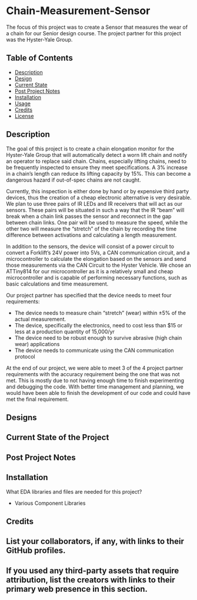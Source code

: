 # Chain-Measurement-Sensor
The focus of this project was to create a Sensor that measures the wear of a chain for our Senior design course. The project partner for this project was the Hyster-Yale Group.

<!-- Insert Image Here -->

<!-- LINK SUMMARY VIDEO SOMEWHERE IN THE README!! -->

## Table of Contents

- [Description](#description)
- [Design](#design)
- [Current State](#current-state-of-the-project)
- [Post Project Notes](#post-project-notes)
- [Installation](#installation) <!-- Should I have Installation and Usage above or below the Design, Current State, Changes, etc? -->
- [Usage](#usage)
- [Credits](#credits)
- [License](#license)

## Description

The goal of this project is to create a chain elongation monitor for the Hyster-Yale Group that will automatically detect a worn lift chain and notify an operator to replace said chain. Chains, especially lifting chains, need to be frequently inspected to ensure they meet specifications. A 3% increase in a chain’s length can reduce its lifting capacity by 15%. This can become a dangerous hazard if out-of-spec chains are not caught. 

Currently, this inspection is either done by hand or by expensive third party devices, thus the creation of a cheap electronic alternative is very desirable. We plan to use three pairs of IR LEDs and IR receivers that will act as our sensors. These pairs will be situated in such a way that the IR “beam” will break when a chain link passes the sensor and reconnect in the gap between chain links. One pair will be used to measure the speed, while the other two will measure the “stretch” of the chain by recording the time difference between activations and calculating a length measurement.

In addition to the sensors, the device will consist of a power circuit to convert a Forklift’s 24V power into 5Vs, a CAN communication circuit, and a microcontroller to calculate the elongation based on the sensors and send those measurements via the CAN Circuit to the Hyster Vehicle. We chose an ATTiny814 for our microcontroller as it is a relatively small and cheap microcontroller and is capable of performing necessary functions, such as basic calculations and time measurement. 

Our project partner has specified that the device needs to meet four requirements:
 - The device needs to measure chain “stretch” (wear) within ±5% of the actual measurement.
 - The device, specifically the electronics, need to cost less than $15 or less at a production quantity of 15,000/yr
 - The device need to be robust enough to survive abrasive (high chain wear) applications
 - The device needs to communicate using the CAN communication protocol

At the end of our project, we were able to meet 3 of the 4 project partner requirements with the accuracy requirement being the one that was not met. This is mostly due to not having enough time to finish experimenting and debugging the code. With better time management and planning, we would have been able to finish the development of our code and could have met the final requirement.


## Designs




## Current State of the Project




## Post Project Notes




## Installation

What EDA libraries and files are needed for this project?
- Various Component Libraries



<!--
## Usage

Provide instructions and examples for use. Include screenshots as needed.

To add a screenshot, create an `assets/images` folder in your repository and upload your screenshot to it. Then, using the relative filepath, add it to your README using the following syntax:

    ```md
    ![alt text](assets/images/screenshot.png)
    ```

## Features

If your project has a lot of features, list them here.

## Tests

-->

## Credits

List your collaborators, if any, with links to their GitHub profiles.
- 

If you used any third-party assets that require attribution, list the creators with links to their primary web presence in this section.
- 
